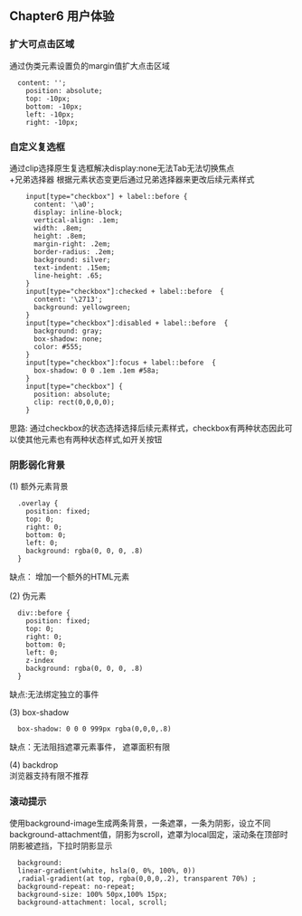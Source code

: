 ## Chapter6 用户体验
### 扩大可点击区域
通过伪类元素设置负的margin值扩大点击区域
```
  content: '';
    position: absolute;
    top: -10px;
    bottom: -10px;
    left: -10px;
    right: -10px;
```
### 自定义复选框
通过clip选择原生复选框解决display:none无法Tab无法切换焦点  
+兄弟选择器 根据元素状态变更后通过兄弟选择器来更改后续元素样式
```
    input[type="checkbox"] + label::before {
      content: '\a0';
      display: inline-block;
      vertical-align: .1em;
      width: .8em;
      height: .8em;
      margin-right: .2em;
      border-radius: .2em;
      background: silver;
      text-indent: .15em;
      line-height: .65;
    }
    input[type="checkbox"]:checked + label::before  {
      content: '\2713';
      background: yellowgreen;
    }
    input[type="checkbox"]:disabled + label::before  {
      background: gray;
      box-shadow: none;
      color: #555;
    }
    input[type="checkbox"]:focus + label::before  {
      box-shadow: 0 0 .1em .1em #58a;
    }
    input[type="checkbox"] {
      position: absolute;
      clip: rect(0,0,0,0);
    }
```
思路: 通过checkbox的状态选择选择后续元素样式，checkbox有两种状态因此可以使其他元素也有两种状态样式,如开关按钮
### 阴影弱化背景
(1) 额外元素背景
```
  .overlay {
    position: fixed;
    top: 0;
    right: 0;
    bottom: 0;
    left: 0;
    background: rgba(0, 0, 0, .8)
  }
```
缺点： 增加一个额外的HTML元素  

(2) 伪元素
```
  div::before {
    position: fixed;
    top: 0;
    right: 0;
    bottom: 0;
    left: 0;
    z-index
    background: rgba(0, 0, 0, .8)
  }
```
缺点:无法绑定独立的事件  

(3) box-shadow
```
  box-shadow: 0 0 0 999px rgba(0,0,0,.8)
```
  缺点：无法阻挡遮罩元素事件， 遮罩面积有限
  
(4) backdrop   
  浏览器支持有限不推荐
### 滚动提示
使用background-image生成两条背景，一条遮罩，一条为阴影，设立不同background-attachment值，阴影为scroll，遮罩为local固定，滚动条在顶部时阴影被遮挡，下拉时阴影显示
```
  background: 
  linear-gradient(white, hsla(0, 0%, 100%, 0))
  ,radial-gradient(at top, rgba(0,0,0,.2), transparent 70%) ;
  background-repeat: no-repeat;
  background-size: 100% 50px,100% 15px;
  background-attachment: local, scroll;
```